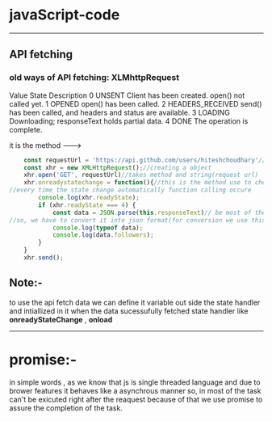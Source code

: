 # javaScript-code
---


## API fetching
### old ways of API fetching: XLMhttpRequest

Value	State	Description
0	UNSENT	Client has been created. open() not called yet.
1	OPENED	open() has been called.
2	HEADERS_RECEIVED	send() has been called, and headers and status are available.
3	LOADING	Downloading; responseText holds partial data.
4	DONE	The operation is complete.

it is the method ---> 
```javascript
    const requestUrl = 'https://api.github.com/users/hiteshchoudhary'//api url stored in the variable
    const xhr = new XMLHttpRequest();//creating a object
    xhr.open('GET', requestUrl)//takes method and string(request url)
    xhr.onreadystatechange = function(){//this is the method use to check the change on the states
//every time the state change automatically function calling occure
        console.log(xhr.readyState);
        if (xhr.readyState === 4) {
            const data = JSON.parse(this.responseText)// be most of the time get data in the form of string
//so, we have to convert it into json format(for conversion we use this)
            console.log(typeof data);
            console.log(data.followers);
        }
    }
    xhr.send();

```
## Note:- 
to use the api fetch data we can define it variable out side the state handler and intiallized in it when the data sucessufully fetched 
state handler like **onreadyStateChange** , **onload**

---

# promise:-
in simple words , as we know that js is single threaded language and due to brower features it behaves like a asynchrous manner
so, in most of the task can't be exicuted right after the reaquest because of that we use promise to assure the completion of the task.

